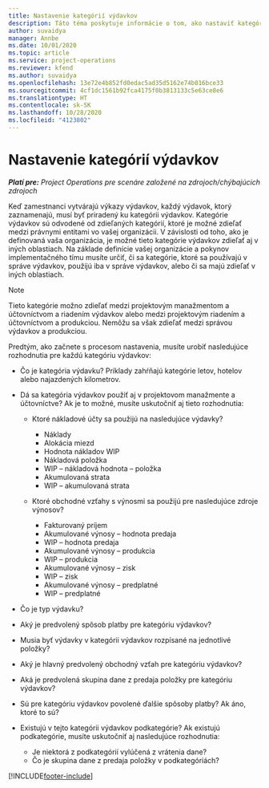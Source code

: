```yaml
---
title: Nastavenie kategórií výdavkov
description: Táto téma poskytuje informácie o tom, ako nastaviť kategórie výdavkov a zdieľané kategórie pre výkazy výdavkov.
author: suvaidya
manager: Annbe
ms.date: 10/01/2020
ms.topic: article
ms.service: project-operations
ms.reviewer: kfend
ms.author: suvaidya
ms.openlocfilehash: 13e72e4b852fd0edac5ad35d5162e74b016bce33
ms.sourcegitcommit: 4cf1dc1561b92fca4175f0b3813133c5e63ce8e6
ms.translationtype: HT
ms.contentlocale: sk-SK
ms.lasthandoff: 10/28/2020
ms.locfileid: "4123802"
---
```

# <a name="set-up-expense-categories"></a>Nastavenie kategórií výdavkov

_**Platí pre:** Project Operations pre scenáre založené na zdrojoch/chýbajúcich zdrojoch_

Keď zamestnanci vytvárajú výkazy výdavkov, každý výdavok, ktorý zaznamenajú, musí byť priradený ku kategórii výdavkov. Kategórie výdavkov sú odvodené od zdieľaných kategórií, ktoré je možné zdieľať medzi právnymi entitami vo vašej organizácii. V závislosti od toho, ako je definovaná vaša organizácia, je možné tieto kategórie výdavkov zdieľať aj v iných oblastiach. Na základe definície vašej organizácie a pokynov implementačného tímu musíte určiť, či sa kategórie, ktoré sa používajú v správe výdavkov, použijú iba v správe výdavkov, alebo či sa majú zdieľať v iných oblastiach.

> [!NOTE]
> Tieto kategórie možno zdieľať medzi projektovým manažmentom a účtovníctvom a riadením výdavkov alebo medzi projektovým riadením a účtovníctvom a produkciou. Nemôžu sa však zdieľať medzi správou výdavkov a produkciou.

Predtým, ako začnete s procesom nastavenia, musíte urobiť nasledujúce rozhodnutia pre každú kategóriu výdavkov:

- Čo je kategória výdavku? Príklady zahŕňajú kategórie letov, hotelov alebo najazdených kilometrov.
- Dá sa kategória výdavkov použiť aj v projektovom manažmente a účtovníctve? Ak je to možné, musíte uskutočniť aj tieto rozhodnutia:

    - Ktoré nákladové účty sa použijú na nasledujúce výdavky?

        - Náklady
        - Alokácia miezd
        - Hodnota nákladov WIP
        - Nákladová položka
        - WIP – nákladová hodnota – položka
        - Akumulovaná strata
        - WIP – akumulovaná strata

    - Ktoré obchodné vzťahy s výnosmi sa použijú pre nasledujúce zdroje výnosov?

        - Fakturovaný príjem
        - Akumulované výnosy – hodnota predaja
        - WIP – hodnota predaja
        - Akumulované výnosy – produkcia
        - WIP – produkcia
        - Akumulované výnosy – zisk
        - WIP – zisk
        - Akumulované výnosy – predplatné
        - WIP – predplatné

- Čo je typ výdavku?
- Aký je predvolený spôsob platby pre kategóriu výdavkov?
- Musia byť výdavky v kategórii výdavkov rozpísané na jednotlivé položky?
- Aký je hlavný predvolený obchodný vzťah pre kategóriu výdavkov?
- Aká je predvolená skupina dane z predaja položky pre kategóriu výdavkov?
- Sú pre kategóriu výdavkov povolené ďalšie spôsoby platby? Ak áno, ktoré to sú?
- Existujú v tejto kategórii výdavkov podkategórie? Ak existujú podkategórie, musíte uskutočniť aj nasledujúce rozhodnutia:

    - Je niektorá z podkategórií vylúčená z vrátenia dane?
    - Čo je skupina dane z predaja položky v podkategóriách?


[!INCLUDE[footer-include](../includes/footer-banner.md)]